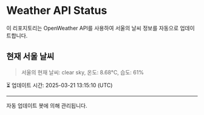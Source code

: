
# Weather API Status

이 리포지토리는 OpenWeather API를 사용하여 서울의 날씨 정보를 자동으로 업데이트합니다.

## 현재 서울 날씨
> 서울의 현재 날씨: clear sky, 온도: 8.68°C, 습도: 61%

⏳ 업데이트 시간: 2025-03-21 13:15:10 (UTC)

---
자동 업데이트 봇에 의해 관리됩니다.
